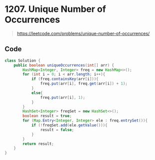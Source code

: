 # 1207. Unique Number of Occurrences

> https://leetcode.com/problems/unique-number-of-occurrences/

## Code

```java
class Solution {
    public boolean uniqueOccurrences(int[] arr) {
        HashMap<Integer, Integer> freq = new HashMap<>();
        for (int i = 0; i < arr.length; i++){
            if (freq.containsKey(arr[i])){
                freq.put(arr[i], freq.get(arr[i]) + 1);
            }
            else{
                freq.put(arr[i], 1);
            }
        }
        HashSet<Integer> freqSet = new HashSet<>();
        boolean result = true;
        for (Map.Entry<Integer, Integer> ele : freq.entrySet()){
            if (!freqSet.add(ele.getValue())){
                result = false;
            }
        }
        return result;
    }
}
```
